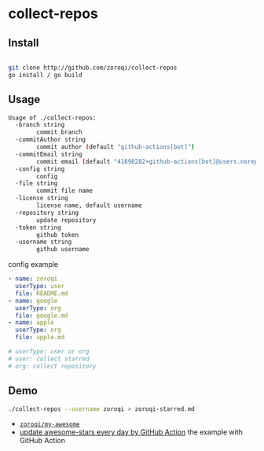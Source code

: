 # collect-repos 

## Install

```bash

git clone http://github.com/zoroqi/collect-repos
go install / go build
```

## Usage

```bash
Usage of ./collect-repos:
  -branch string
    	commit branch
  -commitAuthor string
    	commit author (default "github-actions[bot]")
  -commitEmail string
    	commit email (default "41898282+github-actions[bot]@users.noreply.github.com")
  -config string
    	config
  -file string
    	commit file name
  -license string
    	license name, default username
  -repository string
    	update repository
  -token string
    	github token
  -username string
    	github username
```

config example

```yaml
- name: zoroqi
  userType: user
  file: README.md
- name: google
  userType: org
  file: google.md
- name: apple
  userType: org
  file: apple.md

# userType: user or org
# user: collect starred
# org: collect repository
```

## Demo

```bash
./collect-repos --username zoroqi > zoroqi-starred.md
```


- [`zoroqi/my-awesome`](https://github.com/zoroqi/my-awesome)
- [update awesome-stars every day by GitHub Action](https://github.com/zoroqi/my-awesome/blob/master/.github/workflows/schedules.yml) the example with GitHub Action


